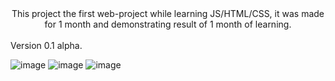 <div align="center">This project the first web-project while learning JS/HTML/CSS, it was made for 1 month and demonstrating result of 1 month of learning.</div>
<br>
Version 0.1 alpha.
<br>

![image](https://github.com/MentoJl/SFW-Searcher/assets/80547023/e33e2514-7773-4991-9d34-c5a0b7bbc534)
![image](https://github.com/MentoJl/SFW-Searcher/assets/80547023/05127695-6c43-4215-8f78-a6c6c64150fe)
![image](https://github.com/MentoJl/SFW-Searcher/assets/80547023/d2d20d77-bf89-40c3-b19f-d20e2585a3c6)
